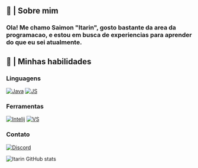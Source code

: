 ## 💼 | Sobre mim

### Ola! Me chamo Saimon "Itarin", gosto bastante da area da programacao, e estou em busca de experiencias para aprender do que eu sei atualmente.

## 📌 | Minhas habilidades

### Linguagens

[![Java](https://img.shields.io/badge/Java-ED8B00?style=for-the-badge&logo=openjdk&logoColor=white)]()
[![JS](https://img.shields.io/badge/JavaScript-F7DF1E?style=for-the-badge&logo=javascript&logoColor=black)]()

### Ferramentas

[![Intelij](    https://img.shields.io/badge/IntelliJ_IDEA-000000.svg?style=for-the-badge&logo=intellij-idea&logoColor=white)]()
[![VS](https://img.shields.io/badge/Visual_Studio_Code-0078D4?style=for-the-badge&logo=visual%20studio%20code&logoColor=white)]()

### Contato

[![Discord](    https://img.shields.io/badge/Discord-7289DA?style=for-the-badge&logo=discord&logoColor=white)]()




![Itarin GitHub stats](https://github-readme-stats.vercel.app/api?username=Itarindev&show_icons=true&theme=radical)
